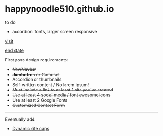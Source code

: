 # happynoodle510.github.io

to do:
- accordion, fonts, larger screen responsive

[visit](https://happynoodle5.github.io/)

[end state](https://www.figma.com/file/05TPYayah6g1Yd2dNpWj1K/Lo-fi-Wireframe-Kit-Community?node-id=243%3A1)

First pass design requirements:
- ~~Nav/Navbar~~
- ~~**Jumbotron** or Carousel~~
- Accordion or thumbnails
- Self-written content / No lorem ipsum!
- ~~Must include a link to at least 1 site you've created~~
- ~~Use at least 4 social media / font awesome icons~~
- Use at least 2 Google Fonts
- ~~Customized Contact Form~~

---

Eventually add:
- [Dynamic site caps](https://grabz.it/api/javascript/)
